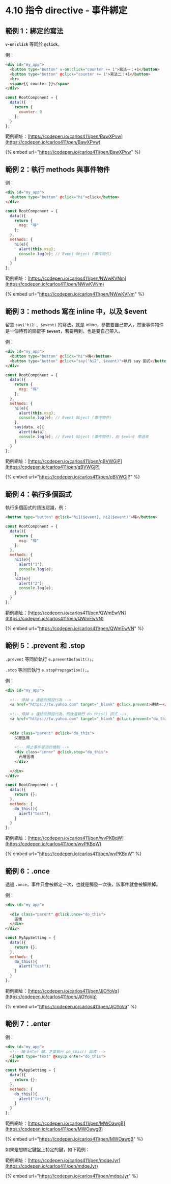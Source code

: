 # 4.10 指令 directive - 事件綁定

## 範例 1：綁定的寫法

**`v-on:click`** 等同於 **`@click`**。

例：

```html
<div id="my_app">
  <button type="button" v-on:click="counter += 1">寫法一：+1</button>
  <button type="button" @click="counter += 1">寫法二：+1</button>
  <br>
  <span>{{ counter }}</span>
</div>
```

```javascript
const RootComponent = {
  data(){
    return {
      counter: 0
    };
  }
};
```



範例網址：[https://codepen.io/carlos411/pen/BawXPvw](https://codepen.io/carlos411/pen/BawXPvw)

{% embed url="https://codepen.io/carlos411/pen/BawXPvw" %}



## 範例 2：執行 methods 與事件物件

例：

```html
<div id="my_app">
  <button type="button" @click="hi">click</button>
</div>
```

```javascript
const RootComponent = {
  data(){
    return {
      msg: "嗨"
    };
  },
  methods: {
    hi(e){
      alert(this.msg);
      console.log(e); // Event Object (事件物件)
    }
  }
};
```



範例網址：[https://codepen.io/carlos411/pen/NWwKVNm](https://codepen.io/carlos411/pen/NWwKVNm)

{% embed url="https://codepen.io/carlos411/pen/NWwKVNm" %}

## 範例 3：methods 寫在 inline 中，以及 $event

留意 `say('hi2', $event)` 的寫法，就是 inline，參數要自己帶入，然後事件物件是一個特有的關鍵字 **`$event`**，若要用到，也是要自己帶入。

例：

```html
<div id="my_app">
  <button type="button" @click="hi">嗨</button>
  <button type="button" @click="say('hi2', $event)">執行 say 函式</button>
</div>
```

```javascript
const RootComponent = {
  data(){
    return {
      msg: "嗨"
    };
  },
  methods: {
    hi(e){
      alert(this.msg);
      console.log(e); // Event Object (事件物件)
    },
    say(data, e){
      alert(data);
      console.log(e); // Event Object (事件物件)，由 $event 帶過來
    }
  }
};
```



範例網址：[https://codepen.io/carlos411/pen/qBVWGjP](https://codepen.io/carlos411/pen/qBVWGjP)

{% embed url="https://codepen.io/carlos411/pen/qBVWGjP" %}



## 範例 4：執行多個函式

執行多個函式的語法認識，例：

```html
<button type="button" @click="hi1($event), hi2($event)">嗨</button>
```

```javascript
const RootComponent = {
  data(){
    return {
      msg: "嗨"
    };
  },
  methods: {
    hi1(e){
      alert("1");
      console.log(e);
    },
    hi2(e){
      alert("2");
      console.log(e);
    }
  }
};
```



範例網址：[https://codepen.io/carlos411/pen/QWmEwVN](https://codepen.io/carlos411/pen/QWmEwVN)

{% embed url="https://codepen.io/carlos411/pen/QWmEwVN" %}



## 範例 5：.prevent 和 .stop

`.prevent` 等同於執行 `e.preventDefault();`。

`.stop` 等同於執行 `e.stopPropagation();`。



例：

```html
<div id="my_app">
  
  <!-- 停掉 a 連結的預設行為 -->
  <a href="https://tw.yahoo.com" target="_blank" @click.prevent>連結一</a>
  
  <!-- 停掉 a 連結的預設行為，然後還執行 do_this() 函式 -->
  <a href="https://tw.yahoo.com" target="_blank" @click.prevent="do_this">連結二</a>
  
  
  <div class="parent" @click="do_this">
    父層區塊
    
    <!-- 停止事件冒泡的機制 -->
    <div class="inner" @click.stop="do_this">
      內層區塊
    </div>
    
  </div>
</div>
```

```javascript
const RootComponent = {
  data(){
    return {};
  },
  methods: {
    do_this(){
      alert("test");
    }
  }
};
```



範例網址：[https://codepen.io/carlos411/pen/wvPKBqW](https://codepen.io/carlos411/pen/wvPKBqW)

{% embed url="https://codepen.io/carlos411/pen/wvPKBqW" %}



## 範例 6：.once

透過 `.once`，事件只會被綁定一次，也就是觸發一次後，該事件就會被解除掉。

例：

```html
<div id="my_app">
  
  <div class="parent" @click.once="do_this">
    區塊
  </div>
</div>
```

```javascript
const MyAppSetting = {
  data(){
    return {};
  },
  methods: {
    do_this(){
      alert("test");
    }
  }
};
```



範例網址：[https://codepen.io/carlos411/pen/JjOYoVq](https://codepen.io/carlos411/pen/JjOYoVq)

{% embed url="https://codepen.io/carlos411/pen/JjOYoVq" %}



## 範例 7：.enter

例：

```html
<div id="my_app">
  <!-- 按 Enter 鍵，才會執行 do_this() 函式 -->
  <input type="text" @keyup.enter="do_this">
</div>
```

```javascript
const MyAppSetting = {
  data(){
    return {};
  },
  methods: {
    do_this(){
      alert("test");
    }
  }
};
```



範例網址：[https://codepen.io/carlos411/pen/MWOawgB](https://codepen.io/carlos411/pen/MWOawgB)

{% embed url="https://codepen.io/carlos411/pen/MWOawgB" %}





如果是想綁定鍵盤上特定的鍵，如下範例：

範例網址：[https://codepen.io/carlos411/pen/mdqeJyr](https://codepen.io/carlos411/pen/mdqeJyr)

{% embed url="https://codepen.io/carlos411/pen/mdqeJyr" %}



